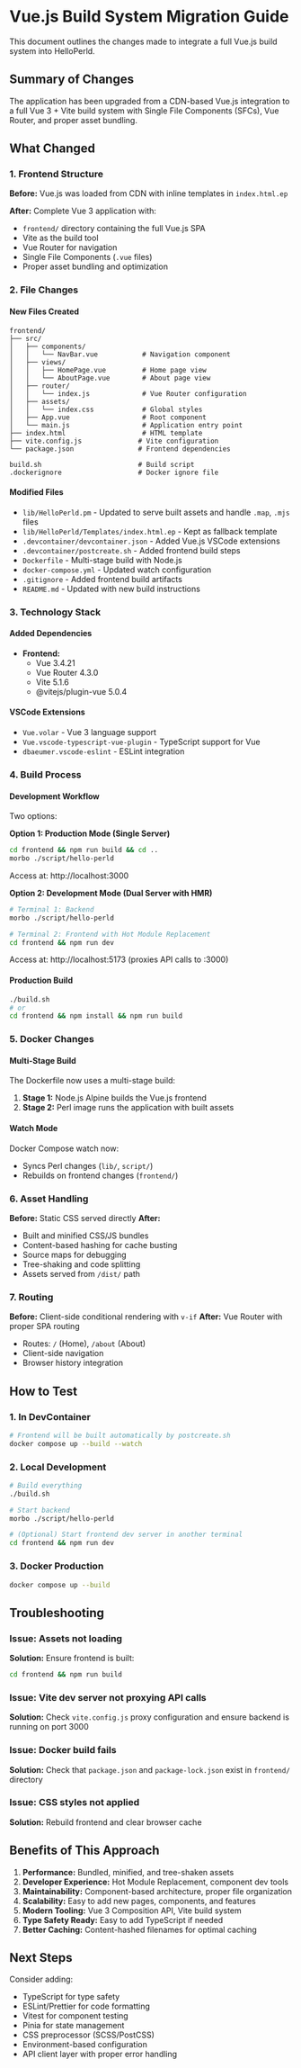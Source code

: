 # Vue.js Build System Migration Guide

This document outlines the changes made to integrate a full Vue.js build system into HelloPerld.

## Summary of Changes

The application has been upgraded from a CDN-based Vue.js integration to a full Vue 3 + Vite build system with Single File Components (SFCs), Vue Router, and proper asset bundling.

## What Changed

### 1. Frontend Structure
**Before:** Vue.js was loaded from CDN with inline templates in `index.html.ep`

**After:** Complete Vue 3 application with:
- `frontend/` directory containing the full Vue.js SPA
- Vite as the build tool
- Vue Router for navigation
- Single File Components (`.vue` files)
- Proper asset bundling and optimization

### 2. File Changes

#### New Files Created
```
frontend/
├── src/
│   ├── components/
│   │   └── NavBar.vue           # Navigation component
│   ├── views/
│   │   ├── HomePage.vue         # Home page view
│   │   └── AboutPage.vue        # About page view
│   ├── router/
│   │   └── index.js             # Vue Router configuration
│   ├── assets/
│   │   └── index.css            # Global styles
│   ├── App.vue                  # Root component
│   └── main.js                  # Application entry point
├── index.html                   # HTML template
├── vite.config.js              # Vite configuration
└── package.json                # Frontend dependencies

build.sh                        # Build script
.dockerignore                   # Docker ignore file
```

#### Modified Files
- `lib/HelloPerld.pm` - Updated to serve built assets and handle `.map`, `.mjs` files
- `lib/HelloPerld/Templates/index.html.ep` - Kept as fallback template
- `.devcontainer/devcontainer.json` - Added Vue.js VSCode extensions
- `.devcontainer/postcreate.sh` - Added frontend build steps
- `Dockerfile` - Multi-stage build with Node.js
- `docker-compose.yml` - Updated watch configuration
- `.gitignore` - Added frontend build artifacts
- `README.md` - Updated with new build instructions

### 3. Technology Stack

#### Added Dependencies
- **Frontend:**
  - Vue 3.4.21
  - Vue Router 4.3.0
  - Vite 5.1.6
  - @vitejs/plugin-vue 5.0.4

#### VSCode Extensions
- `Vue.volar` - Vue 3 language support
- `Vue.vscode-typescript-vue-plugin` - TypeScript support for Vue
- `dbaeumer.vscode-eslint` - ESLint integration

### 4. Build Process

#### Development Workflow
Two options:

**Option 1: Production Mode (Single Server)**
```bash
cd frontend && npm run build && cd ..
morbo ./script/hello-perld
```
Access at: http://localhost:3000

**Option 2: Development Mode (Dual Server with HMR)**
```bash
# Terminal 1: Backend
morbo ./script/hello-perld

# Terminal 2: Frontend with Hot Module Replacement
cd frontend && npm run dev
```
Access at: http://localhost:5173 (proxies API calls to :3000)

#### Production Build
```bash
./build.sh
# or
cd frontend && npm install && npm run build
```

### 5. Docker Changes

#### Multi-Stage Build
The Dockerfile now uses a multi-stage build:
1. **Stage 1:** Node.js Alpine builds the Vue.js frontend
2. **Stage 2:** Perl image runs the application with built assets

#### Watch Mode
Docker Compose watch now:
- Syncs Perl changes (`lib/`, `script/`)
- Rebuilds on frontend changes (`frontend/`)

### 6. Asset Handling

**Before:** Static CSS served directly
**After:**
- Built and minified CSS/JS bundles
- Content-based hashing for cache busting
- Source maps for debugging
- Tree-shaking and code splitting
- Assets served from `/dist/` path

### 7. Routing

**Before:** Client-side conditional rendering with `v-if`
**After:** Vue Router with proper SPA routing
- Routes: `/` (Home), `/about` (About)
- Client-side navigation
- Browser history integration

## How to Test

### 1. In DevContainer
```bash
# Frontend will be built automatically by postcreate.sh
docker compose up --build --watch
```

### 2. Local Development
```bash
# Build everything
./build.sh

# Start backend
morbo ./script/hello-perld

# (Optional) Start frontend dev server in another terminal
cd frontend && npm run dev
```

### 3. Docker Production
```bash
docker compose up --build
```

## Troubleshooting

### Issue: Assets not loading
**Solution:** Ensure frontend is built:
```bash
cd frontend && npm run build
```

### Issue: Vite dev server not proxying API calls
**Solution:** Check `vite.config.js` proxy configuration and ensure backend is running on port 3000

### Issue: Docker build fails
**Solution:** Check that `package.json` and `package-lock.json` exist in `frontend/` directory

### Issue: CSS styles not applied
**Solution:** Rebuild frontend and clear browser cache

## Benefits of This Approach

1. **Performance:** Bundled, minified, and tree-shaken assets
2. **Developer Experience:** Hot Module Replacement, component dev tools
3. **Maintainability:** Component-based architecture, proper file organization
4. **Scalability:** Easy to add new pages, components, and features
5. **Modern Tooling:** Vue 3 Composition API, Vite build system
6. **Type Safety Ready:** Easy to add TypeScript if needed
7. **Better Caching:** Content-hashed filenames for optimal caching

## Next Steps

Consider adding:
- TypeScript for type safety
- ESLint/Prettier for code formatting
- Vitest for component testing
- Pinia for state management
- CSS preprocessor (SCSS/PostCSS)
- Environment-based configuration
- API client layer with proper error handling
